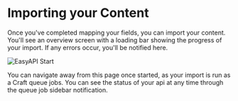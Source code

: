 # Importing your Content

Once you've completed mapping your fields, you can import your content. You'll see an overview screen with a loading bar showing the progress of your import. If any errors occur, you'll be notified here.

![EasyAPI Start](../screenshots/easyapi-start.png)

You can navigate away from this page once started, as your import is run as a Craft queue jobs. You can see the status of your api at any time through the queue job sidebar notification.
